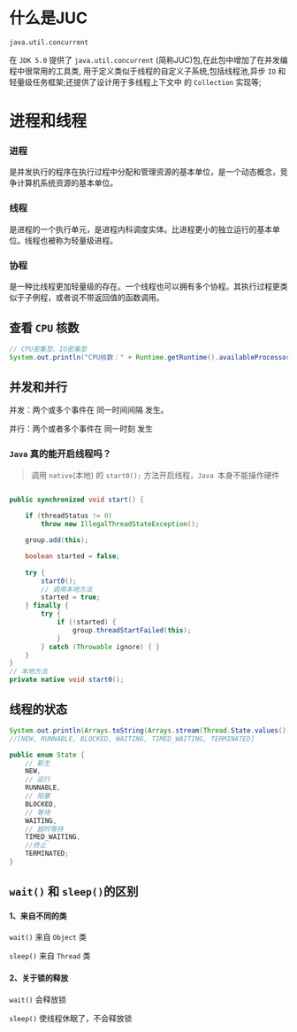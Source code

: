 # 什么是JUC

`java.util.concurrent`

在 `JDK 5.0` 提供了 `java.util.concurrent` (简称JUC)包,在此包中增加了在并发编程中很常用的工具类,
用于定义类似于线程的自定义子系统,包括线程池,异步 `IO` 和轻量级任务框架;还提供了设计用于多线程上下文中
的 `Collection` 实现等;

# 进程和线程

### 进程

是并发执行的程序在执行过程中分配和管理资源的基本单位，是一个动态概念，竞争计算机系统资源的基本单位。

### 线程

是进程的一个执行单元，是进程内科调度实体。比进程更小的独立运行的基本单位。线程也被称为轻量级进程。

### 协程

是一种比线程更加轻量级的存在。一个线程也可以拥有多个协程。其执行过程更类似于子例程，或者说不带返回值的函数调用。

## 查看 `CPU` 核数

```java
// CPU密集型、IO密集型
System.out.println("CPU核数：" + Runtime.getRuntime().availableProcessors());
```

## **并发和并行**

并发：两个或多个事件在 同一时间间隔 发生。 

并行：两个或者多个事件在 同一时刻 发生

### **`Java` 真的能开启线程吗？**

> 调用 `native`(本地) 的 `start0();` 方法开启线程，`Java `本身不能操作硬件

```java

public synchronized void start() {
    
    if (threadStatus != 0)
        throw new IllegalThreadStateException();

    group.add(this);

    boolean started = false;
    
    try {
        start0();
        // 调用本地方法
        started = true;
    } finally {
        try {
            if (!started) {
                group.threadStartFailed(this);
            }
        } catch (Throwable ignore) { }
    }
}
// 本地方法
private native void start0();
```

## 线程的状态

```java
System.out.println(Arrays.toString(Arrays.stream(Thread.State.values()).toArray()));
//[NEW, RUNNABLE, BLOCKED, WAITING, TIMED_WAITING, TERMINATED]
```

```java
public enum State {
    // 新生
    NEW,
    // 运行
    RUNNABLE,
    // 阻塞
    BLOCKED,
    // 等待
    WAITING,
    // 超时等待
    TIMED_WAITING,
    //终止
    TERMINATED;
}
```

## `wait()` 和 `sleep()`的区别

#### 1、来自不同的类

`wait()` 来自 `Object` 类

`sleep()` 来自 `Thread` 类

#### 2、关于锁的释放

`wait()` 会释放锁

`sleep()` 使线程休眠了，不会释放锁

